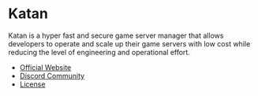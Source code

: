 # Katan

Katan is a hyper fast and secure game server manager that allows developers to operate and scale up their game servers
with low cost while reducing the level of engineering and operational effort.

* [Official Website](https://katan.org)
* [Discord Community](https://discord.gg/j8JahE8xuV)
* [License](./LICENSE)
